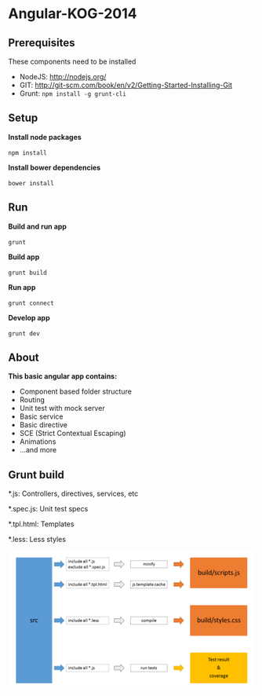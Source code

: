 Angular-KOG-2014
================


## Prerequisites

These components need to be installed

- NodeJS:	http://nodejs.org/
- GIT:		http://git-scm.com/book/en/v2/Getting-Started-Installing-Git
- Grunt:	`npm install -g grunt-cli`



## Setup

**Install node packages**

`npm install`



**Install bower dependencies**

`bower install`



## Run

**Build and run app**

`grunt`



**Build app**

`grunt build`



**Run app**

`grunt connect`



**Develop app**

`grunt dev`



## About

**This basic angular app contains:**
- Component based folder structure
- Routing
- Unit test with mock server
- Basic service
- Basic directive
- SCE (Strict Contextual Escaping)
- Animations
- ...and more



## Grunt build

*.js: 		Controllers, directives, services, etc

*.spec.js: 	Unit test specs

*.tpl.html: Templates

*.less:		Less styles


![alt text](images/grunt.png "Grunt build schema")